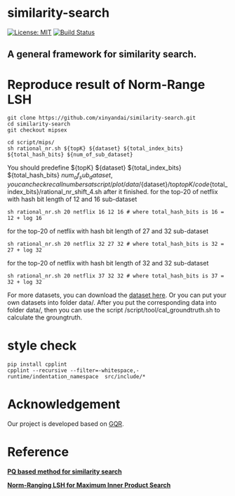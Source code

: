 similarity-search
==============
[![License: MIT](https://img.shields.io/badge/License-MIT-yellow.svg)](https://github.com/xinyandai/similarity-search/blob/master/LICENSE)
[![Build Status](https://travis-ci.com/xinyandai/similarity-search.svg?token=rQzxktTxAXqqyNh8ZrSa&branch=master)](https://travis-ci.com/xinyandai/similarity-search)
## A general framework for similarity search.
# Reproduce result of Norm-Range LSH


    git clone https://github.com/xinyandai/similarity-search.git
    cd similarity-search
    git checkout mipsex

    cd script/mips/
    sh rational_nr.sh ${topK} ${dataset} ${total_index_bits} ${total_hash_bits} ${num_of_sub_dataset}


You should predefine  ${topK} ${dataset} ${total_index_bits} ${total_hash_bits} ${num_of_sub_dataset},
you can check recall numbers at script/plot/data/${dataset}/top${topK}/code${total_index_bits}/rational_nr_shift_4.sh
after it finished.
for the top-20 of netflix with hash bit length of 12 and 16 sub-dataset

    sh rational_nr.sh 20 netflix 16 12 16 # where total_hash_bits is 16 = 12 + log 16
for the top-20 of netflix with hash bit length of 27 and 32 sub-dataset

    sh rational_nr.sh 20 netflix 32 27 32 # where total_hash_bits is 32 = 27 + log 32

for the top-20 of netflix with hash bit length of 32 and 32 sub-dataset

    sh rational_nr.sh 20 netflix 37 32 32 # where total_hash_bits is 37 = 32 + log 32

For more datasets, you can download the [dataset here](https://xinyandai.github.io/#Datasets). Or you can put your own datasets into folder data/.
After you put the corresponding data into folder data/, then you can use the script /script/tool/cal_groundtruth.sh to calculate the groungtruth.

# style check

    pip install cpplint
    cpplint --recursive --filter=-whitespace,-runtime/indentation_namespace  src/include/*

# Acknowledgement
Our project is developed based on  [GQR](https://github.com//lijinf2/gqr).

# Reference
**[PQ based method for similarity search](https://github.com/xinyandai/product-quantization)**

**[Norm-Ranging LSH for Maximum Inner Product Search](https://arxiv.org/pdf/1809.08782.pdf)**